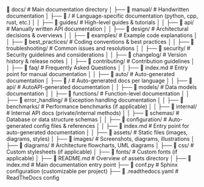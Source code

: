 📂 docs/               # Main documentation directory
│
├── 📂 manual/         # Handwritten documentation
│   ├── 📂 <language>/ # Language-specific documentation (python, cpp, rust, etc.)
│   │   ├── 📂 guides/           # High-level guides & tutorials
│   │   ├── 📂 api/              # Manually written API documentation
│   │   ├── 📂 design/           # Architectural decisions & overviews
│   │   ├── 📂 examples/         # Example code explanations
│   │   ├── 📂 best_practices/   # Coding conventions & best practices
│   │   ├── 📂 troubleshooting/  # Common issues and resolutions
│   │   ├── 📂 security/         # Security guidelines and considerations
│   │   ├── 📂 changelog/        # Version history & release notes
│   │   ├── 📂 contributing/     # Contribution guidelines
│   │   ├── 📂 faq/              # Frequently Asked Questions
│   │   ├── 📜 index.md          # Entry point for manual documentation
│   │
├── 📂 auto/           # Auto-generated documentation
│   ├── 📂 <language>/ # Auto-generated docs per language
│   │   ├── 📂 api/              # AutoAPI-generated documentation
│   │   ├── 📂 models/           # Data models documentation
│   │   ├── 📂 functions/        # Function-level documentation
│   │   ├── 📂 error_handling/   # Exception handling documentation
│   │   ├── 📂 benchmarks/       # Performance benchmarks (if applicable)
│   │   ├── 📂 internal/         # Internal API docs (private/internal methods)
│   │   ├── 📂 schemas/          # Database or data structure schemas
│   │   ├── 📂 configuration/    # Auto-generated config files & references
│   │   ├── 📜 index.md          # Entry point for auto-generated documentation
│   │
├── 📂 assets/         # Static files (images, diagrams, styles)
│   ├── 📂 images/            # Screenshots, diagrams, illustrations
│   ├── 📂 diagrams/          # Architecture flowcharts, UML diagrams
│   ├── 📂 css/               # Custom stylesheets (if applicable)
│   ├── 📂 fonts/             # Custom fonts (if applicable)
│   ├── 📜 README.md          # Overview of assets directory
│
├── 📜 index.md        # Main documentation entry point
├── 📜 conf.py         # Sphinx configuration (customizable per project)
├── 📜 .readthedocs.yaml # ReadTheDocs config
